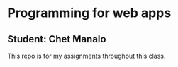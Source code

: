 # Programming for web apps

## Student: Chet Manalo

This repo is for my assignments throughout this class.